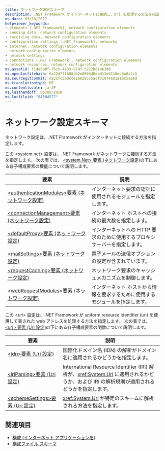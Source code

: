 ```yaml
---
title: ネットワーク設定スキーマ
description: .NET Framework がインターネットに接続し、Uri を処理する方法を指定するネットワーク設定のスキーマについて説明します。
ms.date: 03/30/2017
helpviewer_keywords:
- elements [.NET Framework], network configuration elements
- sending data, network configuration elements
- receiving data, network configuration elements
- configuration settings [.NET Framework], networks
- Internet, network configuration elements
- network configuration elements
- network settings
- connections [.NET Framework], network configuration elements
- network resources, network configuration elements
ms.assetid: f1de5a0f-76c5-4833-819f-5222b8146340
ms.openlocfilehash: 6a22d7f1608db2e8909d0ead11e9110ec8a8a2c5
ms.sourcegitcommit: da21fc5a8cce1e028575acf31974681a1bc5aeed
ms.translationtype: MT
ms.contentlocale: ja-JP
ms.lasthandoff: 06/08/2020
ms.locfileid: "84504577"
---
```

# <a name="network-settings-schema"></a>ネットワーク設定スキーマ
ネットワーク設定は、.NET Framework がインターネットに接続する方法を指定します。

この \<system.net> 設定は、.NET Framework がネットワークに接続する方法を指定します。 次の表では、 [ \<system.Net> 要素 (ネットワーク設定)](system-net-element-network-settings.md)の下にある各子構成要素の機能について説明します。  
  
|要素|説明|  
|-------------|-----------------|  
|[\<authenticationModules>要素 (ネットワーク設定)](authenticationmodules-element-network-settings.md)|インターネット要求の認証に使用されるモジュールを指定します。|  
|[\<connectionManagement>要素 (ネットワーク設定)](connectionmanagement-element-network-settings.md)|インターネット ホストへの接続の最大数を指定します。|  
|[\<defaultProxy>要素 (ネットワーク設定)](defaultproxy-element-network-settings.md)|インターネットへの HTTP 要求のために使用するプロキシ サーバーを指定します。|  
|[\<mailSettings>要素 (ネットワーク設定)](mailsettings-element-network-settings.md)|電子メールの送信オプションの設定が含まれています。|  
|[\<requestCaching>要素 (ネットワーク設定)](requestcaching-element-network-settings.md)|ネットワーク要求のキャッシュメカニズムを制御します。|  
|[\<webRequestModules>要素 (ネットワーク設定)](webrequestmodules-element-network-settings.md)|インターネット ホストから情報を要求するために使用するモジュールを指定します。|  
  
この \<uri> 設定は、.NET Framework が uniform resource identifier (uri) を使用して表された web アドレスを処理する方法を指定します。 次の表では、 [ \<uri> 要素 (Uri 設定)](uri-element-uri-settings.md)の下にある各子構成要素の関数について説明します。  
  
|要素|説明|  
|-------------|-----------------|  
|[\<idn>要素 (Uri 設定)](idn-element-uri-settings.md)|国際化ドメイン名 (IDN) の解析がドメイン名に適用されるかどうかを指定します。|  
|[\<iriParsing>要素 (Uri 設定)](iriparsing-element-uri-settings.md)|International Resource Identifier (IRI) 解析が、<xref:System.Uri> に適用されるかどうか、および IRI の解析規則が適用されるどうかを指定します。|  
|[\<schemeSettings>要素 (Uri 設定)](schemesettings-element-uri-settings.md)|<xref:System.Uri> が特定のスキームに解析される方法を指定します。|  
  
## <a name="see-also"></a>関連項目

- [構成 (インターネット アプリケーションを)](../../../network-programming/configuring-internet-applications.md)
- [構成ファイル スキーマ](../index.md)
